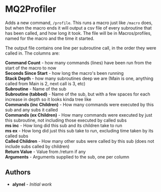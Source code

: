 # MQ2Profiler

Adds a new command, `/profile`. This runs a macro just like `/macro` does, but when the macro ends it will output a csv file of every subroutine that has been called, and how long it took. The file will be in Macros/profiles, named for the macro and the time it started.

The output file contains one line per subroutine call, in the order they were called in. The columns are:

**Command Count** - how many commands (lines) have been run from the start of the macro to now  
**Seconds Since Start** - how long the macro's been running  
**Stack Depth** - how many subroutines deep we are (Main is one, anything called from Main is 2, next call is 3, etc)  
**Subroutine** - Name of the sub  
**Subroutine (tabbed)** - Name of the sub, but with a few spaces for each increase in depth so it looks kinda tree like  
**Commands (inc Children)** - How many commands were executed by this sub and any subs it called  
**Commands (ex Children)** - How many commands were executed by just this subroutine, not including those executed by called subs  
**ms inc** - How long did this sub and its children take to run  
**ms ex** - How long did just this sub take to run, excluding time taken by its called subs  
**Called Children** - How many other subs were called by this sub (does not include subs called by children)  
**Return Value** - Value from /return if any  
**Arguments** - Arguments supplied to the sub, one per column  

## Authors

* **alynel** - *Initial work*